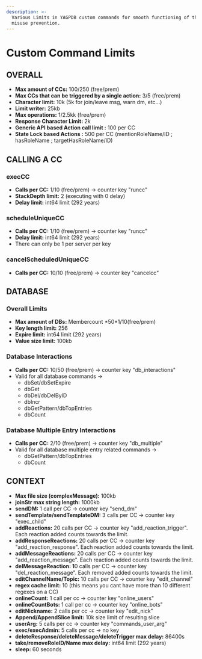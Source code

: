 ```yaml
---
description: >-
  Various Limits in YAGPDB custom commands for smooth functioning of the bot and
  misuse prevention.
---
```


# Custom Command Limits

## OVERALL

* **Max amount of CCs:** 100/250 \(free/prem\)
* **Max CCs that can be triggered by a single action:** 3/5 \(free/prem\)
* **Character limit:** 10k \(5k for join/leave msg, warn dm, etc...\)
* **Limit writer:** 25kb
* **Max operations:** 1/2.5kk \(free/prem\)
* **Response Character Limit:** 2k
* **Generic API based Action call limit :** 100 per CC
* **State Lock based Actions :** 500 per CC \(mentionRoleName/ID ; hasRoleName ; targetHasRoleName/ID\)

## CALLING A CC

### execCC

* **Calls per CC:** 1/10 \(free/prem\) -&gt; counter key "runcc"
* **StackDepth limit:** 2 \(executing with 0 delay\)
* **Delay limit:** int64 limit \(292 years\)

### scheduleUniqueCC

* **Calls per CC:** 1/10 \(free/prem\) -&gt; counter key "runcc"
* **Delay limit:** int64 limit \(292 years\)
* There can only be 1 per server per key

### cancelScheduledUniqueCC

* **Calls per CC:** 10/10 \(free/prem\) -&gt; counter key "cancelcc"

## DATABASE

### Overall Limits

* **Max amount of DBs:** Membercount \*50\*1/10\(free/prem\)
* **Key length limit:** 256
* **Expire limit:** int64 limit \(292 years\)
* **Value size limit:** 100kb

### Database Interactions

* **Calls per CC:** 10/50 \(free/prem\) -&gt; counter key "db\_interactions"
* Valid for all database commands -&gt;  
  * dbSet/dbSetExpire
  * dbGet
  * dbDel/dbDelByID
  * dbIncr
  * dbGetPattern/dbTopEntries
  * dbCount

### Database Multiple Entry Interactions

* **Calls per CC:** 2/10 \(free/prem\) -&gt; counter key "db\_multiple"
* Valid for all database multiple entry related commands -&gt;
  * dbGetPattern/dbTopEntries
  * dbCount

## CONTEXT

* **Max file size \(complexMessage\):** 100kb
* **joinStr max string length:** 1000kb
* **sendDM:** 1 call per CC -&gt; counter key "send\_dm"
* **sendTemplate/sendTemplateDM:** 3 calls per CC -&gt; counter key "exec\_child"
* **addReactions:** 20 calls per CC -&gt; counter key "add\_reaction\_trigger". Each reaction added counts towards the limit.
* **addResponseReactions:** 20 calls per CC -&gt; counter key "add\_reaction\_response". Each reaction added counts towards the limit.
* **addMessageReactions:** 20 calls per CC -&gt; counter key "add\_reaction\_message". Each reaction added counts towards the limit.
* **delMessageReaction: 1**0 calls per CC -&gt; counter key "del\_reaction\_message". Each removed added counts towards the limit.
* **editChannelName/Topic:** 10 calls per CC -&gt; counter key "edit\_channel"
* **regex cache limit:** 10 \(this means you cant have more than 10 different regexes on a CC\)
* **onlineCount:** 1 call per cc -&gt; counter key "online\_users"
* **onlineCountBots:** 1 call per cc -&gt; counter key "online\_bots"
* **editNickname:** 2 calls per cc -&gt; counter key "edit\_nick"
* **Append/AppendSlice limit:** 10k size limit of resulting slice
* **userArg:** 5 calls per cc -&gt; counter key "commands\_user\_arg"
* **exec/execAdmin:** 5 calls per cc -&gt; no key
* **deleteResponse/deleteMessage/deleteTrigger max delay:** 86400s
* **take/removeRoleID/Name max delay:** int64 limit \(292 years\)
* **sleep:** 60 seconds

